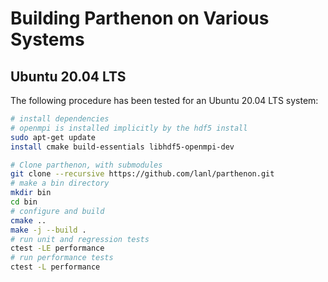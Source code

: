 # Building Parthenon on Various Systems

## Ubuntu 20.04 LTS

The following procedure has been tested for an Ubuntu 20.04 LTS system:

```bash
# install dependencies
# openmpi is installed implicitly by the hdf5 install
sudo apt-get update
install cmake build-essentials libhdf5-openmpi-dev

# Clone parthenon, with submodules
git clone --recursive https://github.com/lanl/parthenon.git
# make a bin directory
mkdir bin
cd bin
# configure and build
cmake ..
make -j --build .
# run unit and regression tests
ctest -LE performance
# run performance tests
ctest -L performance
```
